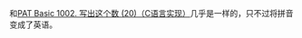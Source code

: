 <!-- date and tags in the next two lines
2017-05-14 16:57:53 +0800

-->
和[PAT Basic 1002. 写出这个数 (20)（C语言实现）](http://www.jianshu.com/p/213843722abb)几乎是一样的，只不过将拼音变成了英语。
